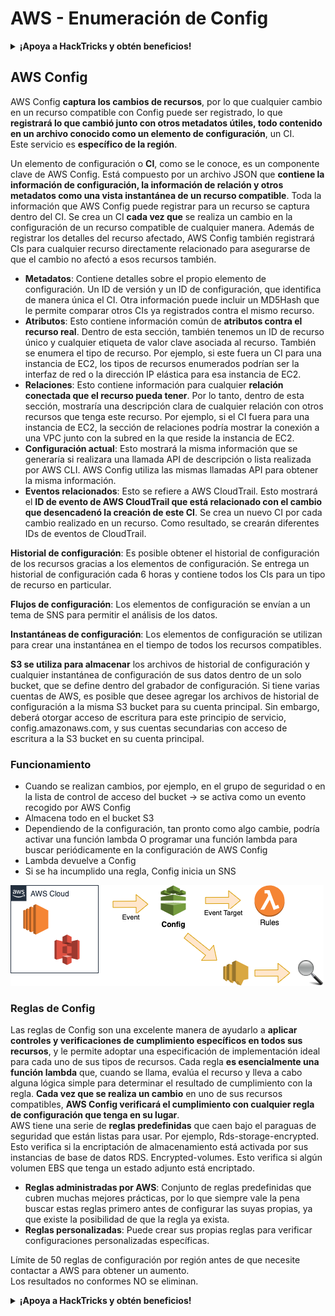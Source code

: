 # AWS - Enumeración de Config

<details>

<summary><strong>¡Apoya a HackTricks y obtén beneficios!</strong></summary>

* Si quieres ver a tu **empresa anunciada en HackTricks** o si quieres acceder a la **última versión de PEASS o descargar HackTricks en PDF** ¡Consulta los [**PLANES DE SUSCRIPCIÓN**](https://github.com/sponsors/carlospolop)!
* Obtén el [**oficial PEASS & HackTricks swag**](https://peass.creator-spring.com)
* Descubre [**The PEASS Family**](https://opensea.io/collection/the-peass-family), nuestra colección de [**NFTs**](https://opensea.io/collection/the-peass-family) exclusivos.
* **Únete al** 💬 [**grupo de Discord**](https://discord.gg/hRep4RUj7f) o al [**grupo de telegram**](https://t.me/peass) o **sígueme** en **Twitter** 🐦 [**@carlospolopm**](https://twitter.com/carlospolopm).
* **Comparte tus trucos de hacking enviando PRs a los repositorios de GitHub de** [**HackTricks**](https://github.com/carlospolop/hacktricks) y [**HackTricks Cloud**](https://github.com/carlospolop/hacktricks-cloud).

</details>

## AWS Config

AWS Config **captura los cambios de recursos**, por lo que cualquier cambio en un recurso compatible con Config puede ser registrado, lo que **registrará lo que cambió junto con otros metadatos útiles, todo contenido en un archivo conocido como un elemento de configuración**, un CI.\
Este servicio es **específico de la región**.

Un elemento de configuración o **CI**, como se le conoce, es un componente clave de AWS Config. Está compuesto por un archivo JSON que **contiene la información de configuración, la información de relación y otros metadatos como una vista instantánea de un recurso compatible**. Toda la información que AWS Config puede registrar para un recurso se captura dentro del CI. Se crea un CI **cada vez que** se realiza un cambio en la configuración de un recurso compatible de cualquier manera. Además de registrar los detalles del recurso afectado, AWS Config también registrará CIs para cualquier recurso directamente relacionado para asegurarse de que el cambio no afectó a esos recursos también.

* **Metadatos**: Contiene detalles sobre el propio elemento de configuración. Un ID de versión y un ID de configuración, que identifica de manera única el CI. Otra información puede incluir un MD5Hash que le permite comparar otros CIs ya registrados contra el mismo recurso.
* **Atributos**: Esto contiene información común de **atributos contra el recurso real**. Dentro de esta sección, también tenemos un ID de recurso único y cualquier etiqueta de valor clave asociada al recurso. También se enumera el tipo de recurso. Por ejemplo, si este fuera un CI para una instancia de EC2, los tipos de recursos enumerados podrían ser la interfaz de red o la dirección IP elástica para esa instancia de EC2.
* **Relaciones**: Esto contiene información para cualquier **relación conectada que el recurso pueda tener**. Por lo tanto, dentro de esta sección, mostraría una descripción clara de cualquier relación con otros recursos que tenga este recurso. Por ejemplo, si el CI fuera para una instancia de EC2, la sección de relaciones podría mostrar la conexión a una VPC junto con la subred en la que reside la instancia de EC2.
* **Configuración actual**: Esto mostrará la misma información que se generaría si realizara una llamada API de descripción o lista realizada por AWS CLI. AWS Config utiliza las mismas llamadas API para obtener la misma información.
* **Eventos relacionados**: Esto se refiere a AWS CloudTrail. Esto mostrará el **ID de evento de AWS CloudTrail que está relacionado con el cambio que desencadenó la creación de este CI**. Se crea un nuevo CI por cada cambio realizado en un recurso. Como resultado, se crearán diferentes IDs de eventos de CloudTrail.

**Historial de configuración**: Es posible obtener el historial de configuración de los recursos gracias a los elementos de configuración. Se entrega un historial de configuración cada 6 horas y contiene todos los CIs para un tipo de recurso en particular.

**Flujos de configuración**: Los elementos de configuración se envían a un tema de SNS para permitir el análisis de los datos.

**Instantáneas de configuración**: Los elementos de configuración se utilizan para crear una instantánea en el tiempo de todos los recursos compatibles.

**S3 se utiliza para almacenar** los archivos de historial de configuración y cualquier instantánea de configuración de sus datos dentro de un solo bucket, que se define dentro del grabador de configuración. Si tiene varias cuentas de AWS, es posible que desee agregar los archivos de historial de configuración a la misma S3 bucket para su cuenta principal. Sin embargo, deberá otorgar acceso de escritura para este principio de servicio, config.amazonaws.com, y sus cuentas secundarias con acceso de escritura a la S3 bucket en su cuenta principal.

### Funcionamiento

* Cuando se realizan cambios, por ejemplo, en el grupo de seguridad o en la lista de control de acceso del bucket -> se activa como un evento recogido por AWS Config
* Almacena todo en el bucket S3
* Dependiendo de la configuración, tan pronto como algo cambie, podría activar una función lambda O programar una función lambda para buscar periódicamente en la configuración de AWS Config
* Lambda devuelve a Config
* Si se ha incumplido una regla, Config inicia un SNS

![](<../../../../.gitbook/assets/image (46).png>)

### Reglas de Config

Las reglas de Config son una excelente manera de ayudarlo a **aplicar controles y verificaciones de cumplimiento específicos en todos sus recursos**, y le permite adoptar una especificación de implementación ideal para cada uno de sus tipos de recursos. Cada regla **es esencialmente una función lambda** que, cuando se llama, evalúa el recurso y lleva a cabo alguna lógica simple para determinar el resultado de cumplimiento con la regla. **Cada vez que se realiza un cambio** en uno de sus recursos compatibles, **AWS Config verificará el cumplimiento con cualquier regla de configuración que tenga en su lugar**.\
AWS tiene una serie de **reglas predefinidas** que caen bajo el paraguas de seguridad que están listas para usar. Por ejemplo, Rds-storage-encrypted. Esto verifica si la encriptación de almacenamiento está activada por sus instancias de base de datos RDS. Encrypted-volumes. Esto verifica si algún volumen EBS que tenga un estado adjunto está encriptado.

* **Reglas administradas por AWS**: Conjunto de reglas predefinidas que cubren muchas mejores prácticas, por lo que siempre vale la pena buscar estas reglas primero antes de configurar las suyas propias, ya que existe la posibilidad de que la regla ya exista.
* **Reglas personalizadas**: Puede crear sus propias reglas para verificar configuraciones personalizadas específicas.

Límite de 50 reglas de configuración por región antes de que necesite contactar a AWS para obtener un aumento.\
Los resultados no conformes NO se eliminan.

<details>

<summary><strong>¡Apoya a HackTricks y obtén beneficios!</strong></summary>

* Si quieres ver a tu **empresa anunciada en HackTricks** o si quieres acceder a la **última versión de PEASS o descargar HackTricks en PDF** ¡Consulta los [**PLANES DE SUSCRIPCIÓN**](https://github.com/sponsors/carlospolop)!
* Obtén el [**oficial PEASS & HackTricks swag**](https://peass.creator-spring.com)
* Descubre [**The PEASS Family**](https://opensea.io/collection/the-peass-family), nuestra colección de [**NFTs**](https://opensea.io/collection/the-peass-family) exclusivos.
* **Únete al** 💬 [**grupo de Discord**](https://discord.gg/hRep4RUj7f) o al [**grupo de telegram**](https://t.me/peass) o **sígueme** en **Twitter** 🐦 [**@carlospolopm**](https://twitter.com/carlospolopm).
* **Comparte tus trucos de hacking enviando PRs a los repositorios de GitHub de** [**HackTricks**](https://github.com/carlospolop/hacktricks) y [**HackTricks Cloud**](https://github.com/carlospolop/hacktricks-cloud).

</details>